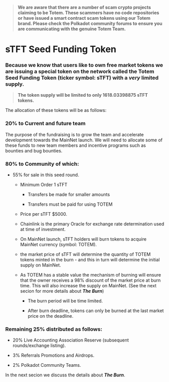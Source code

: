 > **We are aware that there are a number of scam crypto projects claiming to be Totem. These scammers have no code repositories or have issued a smart contract scam tokens using our Totem brand. Please check the Polkadot community forums to ensure you are communicating with the genuine Totem Team.**

# sTFT Seed Funding Token

### Because we know that users like to own free market tokens we are issuing a special token on the network called the Totem Seed Funding Token (ticker symbol: sTFT) with a **_very_** limited supply.

> **The token supply will be limited to only 1618.03398875 sTFT tokens.**

The allocation of these tokens will be as follows:

### 20% to Current and future team

The purpose of the fundraising is to grow the team and accelerate development towards the MainNet launch. We will need to allocate some of these funds to new team members and incentive programs such as bounties and bug bounties.

### 80% to Community of which:

* 55% for sale in this seed round.

    * Minimum Order 1 sTFT 

        * Transfers be made for smaller amounts

        * Transfers must be paid for using TOTEM

    * Price per sTFT $5000.

    * Chainlink is the primary Oracle for exchange rate determination used at time of investment.

    * On MainNet launch, sTFT holders will burn tokens to acquire MainNet currency (symbol: TOTEM).

    * the market price of sTFT will determine the quantity of TOTEM tokens minted in the burn - and this in turn will determine the initial supply on MainNet.

    * As TOTEM has a stable value the mechanism of burning will ensure that the owner receives a 98% discount of the market price at burn time. This will also increase the supply on MainNet. (See the next secion for more details about **_The Burn_**)

        * The burn period will be time limited. 
        
        * After burn deadline, tokens can only be burned at the last market price on the deadline.

### Remaining 25% distributed as follows:

* 20% Live Accounting Association Reserve (subsequent rounds/exchange 
listing).

* 3% Referrals Promotions and Airdrops.

* 2% Polkadot Community Teams.

In the next secion we discuss the details about **_The Burn_**.